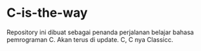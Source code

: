 # C-is-the-way
Repository ini dibuat sebagai penanda perjalanan belajar bahasa pemrograman C. Akan terus di update. C, C nya Classicc. 
